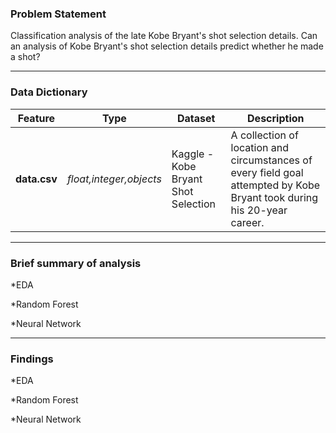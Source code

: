 ### Problem Statement
Classification analysis of the late Kobe Bryant's shot selection details. Can an analysis of Kobe Bryant's shot selection details predict whether he made a shot?

---

### Data Dictionary

|Feature|Type|Dataset|Description|
|---|---|---|---|
|**data.csv**|*float,integer,objects*|Kaggle - Kobe Bryant Shot Selection|A collection of location and circumstances of every field goal attempted by Kobe Bryant took during his 20-year career. | 

---

### Brief summary of analysis

*EDA

*Random Forest

*Neural Network

---

### Findings

*EDA

*Random Forest

*Neural Network

  
